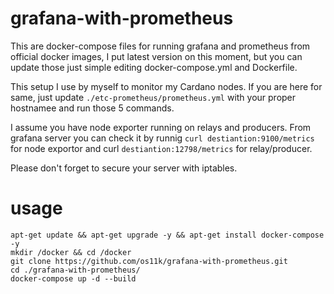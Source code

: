 grafana-with-prometheus
============

This are docker-compose files for running grafana and prometheus from official docker images, I put latest version on this moment, but you can update those just simple editing docker-compose.yml and Dockerfile.

This setup I use by myself to monitor my Cardano nodes. If you are here for same, just update `./etc-prometheus/prometheus.yml` with your proper hostnamee and run those 5 commands.

I assume you have node exporter running on relays and producers. From grafana server you can check it by runnig `curl destiantion:9100/metrics` for node exportor and curl `destiantion:12798/metrics` for relay/producer.

Please don't forget to secure your server with iptables.

# usage
```
apt-get update && apt-get upgrade -y && apt-get install docker-compose -y
mkdir /docker && cd /docker
git clone https://github.com/os11k/grafana-with-prometheus.git
cd ./grafana-with-prometheus/
docker-compose up -d --build
```
